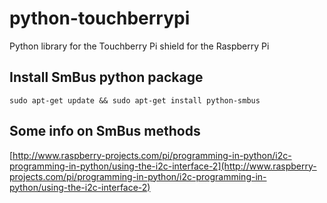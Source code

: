 # python-touchberrypi
Python library for the Touchberry Pi shield for the Raspberry Pi

## Install SmBus python package

```shell
sudo apt-get update && sudo apt-get install python-smbus
```

## Some info on SmBus methods

[http://www.raspberry-projects.com/pi/programming-in-python/i2c-programming-in-python/using-the-i2c-interface-2](http://www.raspberry-projects.com/pi/programming-in-python/i2c-programming-in-python/using-the-i2c-interface-2)
